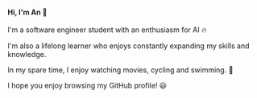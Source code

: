 #### Hi, I'm An 🐉

I'm a software engineer student with an enthusiasm for AI 🔥

I'm also a lifelong learner who enjoys constantly expanding my skills and knowledge.

In my spare time, I enjoy watching movies, cycling and swimming. 🚴

I hope you enjoy browsing my GitHub profile! 😃
